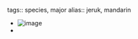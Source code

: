 tags:: species, major
alias:: jeruk, mandarin

- ![image](https://peach-geographical-bat-397.mypinata.cloud/ipfs/QmNzXGidJgbHngBizMtfwyKp5C86nvUrxriR4ecbmELix6)
-